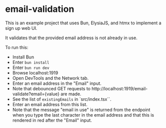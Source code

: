 # email-validation

This is an example project that uses Bun, ElysiaJS, and htmx
to implement a sign up web UI.

It validates that the provided email address is not already in use.

To run this:

- Install Bun
- Enter `bun install`
- Enter `bun run dev`
- Browse localhost:1919
- Open DevTools and the Network tab.
- Enter an email address in the "Email" input.
- Note that debounced GET requests to
  http://localhost:1919/email-validate?email={value} are made.
- See the list of `existingEmails` in `src/index.tsx``.
- Enter an email address from this list.
- Note that the message "email in use" is returned from the endpoint
  when you type the last character in the email address
  and that this is rendered in red after the "Email" input.
